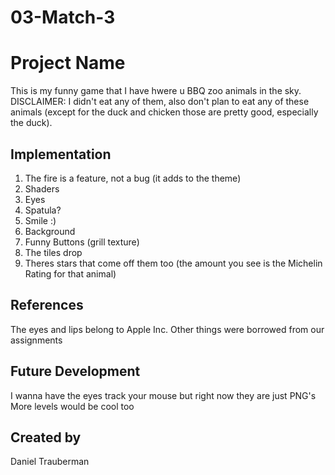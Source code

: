 # 03-Match-3

# Project Name
This is my funny game that I have hwere u BBQ zoo animals in the sky. DISCLAIMER: I didn't eat any of them, also don't plan to eat any of these animals (except for the duck and chicken those are pretty good, especially the duck).

## Implementation
1. The fire is a feature, not a bug (it adds to the theme)
2. Shaders
3. Eyes
4. Spatula? 
5. Smile :)
6. Background
7. Funny Buttons (grill texture)
8. The tiles drop
9. Theres stars that come off them too (the amount you see is the Michelin Rating for that animal)

## References
The eyes and lips belong to Apple Inc.
Other things were borrowed from our assignments

## Future Development
I wanna have the eyes track your mouse but right now they are just PNG's
More levels would be cool too
## Created by
Daniel Trauberman
